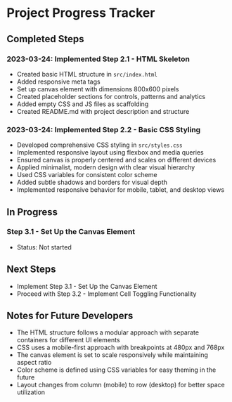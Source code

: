 # Project Progress Tracker

## Completed Steps

### 2023-03-24: Implemented Step 2.1 - HTML Skeleton
- Created basic HTML structure in `src/index.html`
- Added responsive meta tags
- Set up canvas element with dimensions 800x600 pixels
- Created placeholder sections for controls, patterns and analytics
- Added empty CSS and JS files as scaffolding
- Created README.md with project description and structure

### 2023-03-24: Implemented Step 2.2 - Basic CSS Styling
- Developed comprehensive CSS styling in `src/styles.css`
- Implemented responsive layout using flexbox and media queries
- Ensured canvas is properly centered and scales on different devices
- Applied minimalist, modern design with clear visual hierarchy
- Used CSS variables for consistent color scheme
- Added subtle shadows and borders for visual depth
- Implemented responsive behavior for mobile, tablet, and desktop views

## In Progress

### Step 3.1 - Set Up the Canvas Element
- Status: Not started

## Next Steps
- Implement Step 3.1 - Set Up the Canvas Element
- Proceed with Step 3.2 - Implement Cell Toggling Functionality

## Notes for Future Developers
- The HTML structure follows a modular approach with separate containers for different UI elements
- CSS uses a mobile-first approach with breakpoints at 480px and 768px
- The canvas element is set to scale responsively while maintaining aspect ratio
- Color scheme is defined using CSS variables for easy theming in the future
- Layout changes from column (mobile) to row (desktop) for better space utilization
